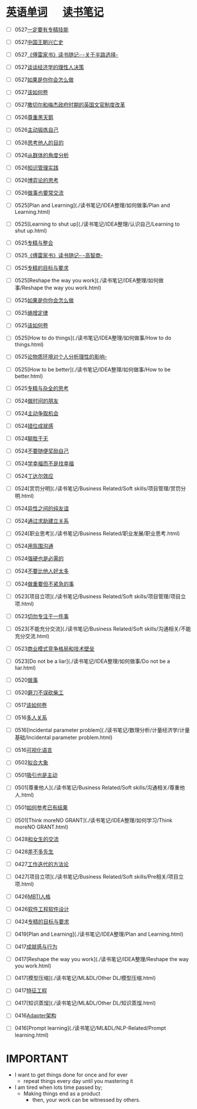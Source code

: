 # [英语单词](./egls/1/) &emsp;  [读书笔记](./%E8%AF%BB%E4%B9%A6%E7%AC%94%E8%AE%B0/) 




- [ ] 0527[一定要有专精技能](./读书笔记/IDEA整理/如何学习/一定要有专精技能.html)
- [ ] 0527[中国王朝兴亡史](./读书笔记/历史相关/中国王朝兴亡史.html)
- [ ] 0527[《傅雷家书》读书随记-·-关于半路选择-](./读书笔记/IDEA整理/认识世界/《傅雷家书》读书随记-·-关于半路选择-.html)
- [ ] 0527[谈谈经济学的理性人决策](./读书笔记/IDEA整理/认识世界/谈谈经济学的理性人决策.html)
- [ ] 0527[如果是你你会怎么做](./读书笔记/IDEA整理/如何做事/如果是你你会怎么做.html)
- [ ] 0527[该如何卷](./读书笔记/IDEA整理/如何做事/该如何卷.html)
- [ ] 0527[撒切尔和梅杰政府时期的英国文官制度改革](./读书笔记/历史相关/撒切尔和梅杰政府时期的英国文官制度改革.html)
- [ ] 0526[尊重黑天鹅](./读书笔记/IDEA整理/认识世界/尊重黑天鹅.html)
- [ ] 0526[主动锻炼自己](./读书笔记/IDEA整理/如何做事/主动锻炼自己.html)
- [ ] 0526[思考他人的目的](./读书笔记/IDEA整理/认识世界/思考他人的目的.html)
- [ ] 0526[从群体的角度分析](./读书笔记/IDEA整理/认识世界/从群体的角度分析.html)
- [ ] 0526[知识管理实践](./读书笔记/IDEA整理/如何学习/知识管理实践.html)
- [ ] 0526[博弈论的思考](./读书笔记/IDEA整理/认识世界/博弈论的思考.html)
- [ ] 0526[做事也要常交流](./读书笔记/IDEA整理/如何做事/做事也要常交流.html)
- [ ] 0525[Plan and Learning](./读书笔记/IDEA整理/如何做事/Plan and Learning.html)
- [ ] 0525[Learning to shut up](./读书笔记/IDEA整理/认识自己/Learning to shut up.html)
- [ ] 0525[专精与整合](./读书笔记/IDEA整理/如何学习/专精与整合.html)
- [ ] 0525[《傅雷家书》读书随记-·-高智商-](./读书笔记/IDEA整理/如何学习/《傅雷家书》读书随记-·-高智商-.html)
- [ ] 0525[专精的目标与要求](./读书笔记/IDEA整理/如何学习/专精的目标与要求.html)
- [ ] 0525[Reshape the way you work](./读书笔记/IDEA整理/如何做事/Reshape the way you work.html)
- [ ] 0525[如果是你你会怎么做](./读书笔记/IDEA整理/如何学习/如果是你你会怎么做.html)
- [ ] 0525[熵增定律](./读书笔记/IDEA整理/认识世界/熵增定律.html)
- [ ] 0525[该如何卷](./读书笔记/IDEA整理/如何学习/该如何卷.html)
- [ ] 0525[How to do things](./读书笔记/IDEA整理/如何做事/How to do things.html)
- [ ] 0525[论物质环境对个人分析理性的影响-](./读书笔记/IDEA整理/认识世界/论物质环境对个人分析理性的影响-.html)
- [ ] 0525[How to be better](./读书笔记/IDEA整理/如何做事/How to be better.html)
- [ ] 0525[专精与杂全的思考](./读书笔记/IDEA整理/如何学习/专精与杂全的思考.html)
- [ ] 0524[做时间的朋友](./读书笔记/IDEA整理/如何做事/做时间的朋友.html)
- [ ] 0524[主动争取机会](./读书笔记/IDEA整理/如何做事/主动争取机会.html)
- [ ] 0524[错位成就感](./读书笔记/IDEA整理/认识自己/错位成就感.html)
- [ ] 0524[聊胜于无](./读书笔记/IDEA整理/如何做事/聊胜于无.html)
- [ ] 0524[不要随便奖励自己](./读书笔记/IDEA整理/认识自己/不要随便奖励自己.html)
- [ ] 0524[学幸福而不是找幸福](./读书笔记/IDEA整理/认识自己/学幸福而不是找幸福.html)
- [ ] 0524[丁达尔效应](./读书笔记/艺术相关/摄影相关/摄影后期/丁达尔效应.html)
- [ ] 0524[赏罚分明](./读书笔记/Business Related/Soft skills/项目管理/赏罚分明.html)
- [ ] 0524[异性之间的纯友谊](./读书笔记/IDEA整理/认识他人/异性之间的纯友谊.html)
- [ ] 0524[通过求助建立关系](./读书笔记/IDEA整理/认识他人/通过求助建立关系.html)
- [ ] 0524[职业思考](./读书笔记/Business Related/职业发展/职业思考.html)
- [ ] 0524[用氛围沟通](./读书笔记/IDEA整理/认识他人/用氛围沟通.html)
- [ ] 0524[强硬也是必需的](./读书笔记/IDEA整理/认识他人/强硬也是必需的.html)
- [ ] 0524[不要比他人好太多](./读书笔记/IDEA整理/认识他人/不要比他人好太多.html)
- [ ] 0524[做重要但不紧急的事](./读书笔记/IDEA整理/如何做事/做重要但不紧急的事.html)
- [ ] 0523[项目立项](./读书笔记/Business Related/Soft skills/项目管理/项目立项.html)
- [ ] 0523[切勿专注于一件事](./读书笔记/IDEA整理/如何做事/切勿专注于一件事.html)
- [ ] 0523[不能充分交流](./读书笔记/Business Related/Soft skills/沟通相关/不能充分交流.html)
- [ ] 0523[商业模式竞争格局和技术壁垒](./读书笔记/投资相关/股票投资/商业模式竞争格局和技术壁垒.html)
- [ ] 0523[Do not be a liar](./读书笔记/IDEA整理/如何做事/Do not be a liar.html)
- [ ] 0520[做事](./读书笔记/IDEA整理/如何做事/做事.html)
- [ ] 0520[磨刀不误砍柴工](./读书笔记/IDEA整理/如何做事/磨刀不误砍柴工.html)
- [ ] 0517[该如何卷](./读书笔记/IDEA整理/如何做事/该如何卷.html)
- [ ] 0516[多人关系](./读书笔记/IDEA整理/认识他人/多人关系.html)
- [ ] 0516[Incidental parameter problem](./读书笔记/数理分析/计量经济学/计量基础/Incidental parameter problem.html)
- [ ] 0516[可视化语言](./读书笔记/心理学/爱情心理学/1/可视化语言.html)
- [ ] 0502[拟合大象](./读书笔记/数理分析/不便分类的NOTE/拟合大象.html)
- [ ] 0501[吸引也是主动](./读书笔记/心理学/爱情心理学/1/吸引也是主动.html)
- [ ] 0501[尊重他人](./读书笔记/Business Related/Soft skills/沟通相关/尊重他人.html)
- [ ] 0501[如何参考已有结果](./读书笔记/IDEA整理/如何做事/如何参考已有结果.html)
- [ ] 0501[Think moreNO GRANT](./读书笔记/IDEA整理/如何学习/Think moreNO GRANT.html)
- [ ] 0428[和女生的交流](./读书笔记/心理学/爱情心理学/1/和女生的交流.html)
- [ ] 0428[差不多先生](./读书笔记/IDEA整理/如何做事/差不多先生.html)
- [ ] 0427[工作迭代的方法论](./读书笔记/IDEA整理/如何做事/工作迭代的方法论.html)
- [ ] 0427[项目立项](./读书笔记/Business Related/Soft skills/Pre相关/项目立项.html)
- [ ] 0426[MBTI人格](./读书笔记/IDEA整理/认识自己/MBTI人格.html)
- [ ] 0426[软件工程软件设计](./读书笔记/CS相关/cs基础知识/CS基础/软件工程软件设计.html)
- [ ] 0424[专精的目标与要求](./读书笔记/IDEA整理/如何做事/专精的目标与要求.html)
- [ ] 0419[Plan and Learning](./读书笔记/IDEA整理/Plan and Learning.html)
- [ ] 0417[成就感与行为](./读书笔记/心理学/认知心理学/成就感与行为.html)
- [ ] 0417[Reshape the way you work](./读书笔记/IDEA整理/Reshape the way you work.html)
- [ ] 0417[模型压缩](./读书笔记/ML&DL/Other DL/模型压缩.html) 
- [ ] 0417[特征工程](./读书笔记/ML&DL/ML-Related/特征工程.html)
- [ ] 0417[知识蒸馏](./读书笔记/ML&DL/Other DL/知识蒸馏.html) 
- [ ] 0416[Adapter架构](./读书笔记/ML&DL/NLP-Related/Adapter架构.html)
- [ ] 0416[Prompt learning](./读书笔记/ML&DL/NLP-Related/Prompt learning.html) 







# IMPORTANT

- I want to get things done for once and for ever
  - repeat things every day until you mastering it
- I am tired when lots time passed by;
  - Making things end as a product
    - then, your work can be witnessed by others.
